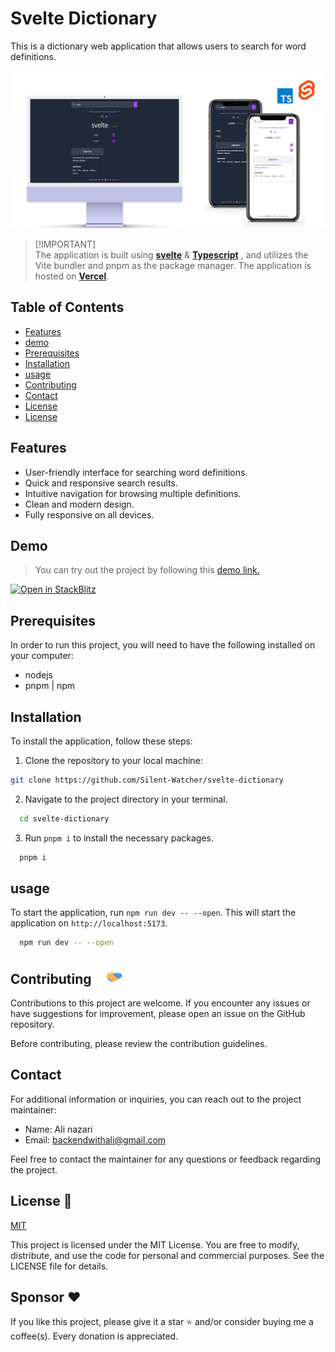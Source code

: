 # Svelte Dictionary
This is a dictionary web application that allows users to search for word definitions.

<!-- banner start -->
![svelte dictionary project](https://github.com/Silent-Watcher/svelte-dictionary/blob/master/.github/svelte-dictionary-banner.png)
<!-- banner end -->

> [!IMPORTANT]\
> The application is built using **[svelte](https://svelte.dev)** & **[Typescript](https://www.typescriptlang.org)** , and utilizes the Vite bundler and pnpm as the package manager. The application is hosted on **[Vercel](https://vercel.com)**.

## Table of Contents

-   [Features](https://github.com/Silent-Watcher/svelte-dictionary#features)
-   [demo](https://github.com/Silent-Watcher/svelte-dictionary#demo)
-   [Prerequisites](https://github.com/Silent-Watcher/svelte-dictionary#Prerequisites)
-   [Installation](https://github.com/Silent-Watcher/svelte-dictionary#Installation)
-   [usage](https://github.com/Silent-Watcher/svelte-dictionary#usage)
-   [Contributing](https://github.com/Silent-Watcher/svelte-dictionary#Contributing)
-   [Contact](https://github.com/Silent-Watcher/svelte-dictionary#Contact)
-   [License](https://github.com/Silent-Watcher/svelte-dictionary#License)
-   [License](https://github.com/Silent-Watcher/svelte-dictionary#Sponsor)

## Features

-   User-friendly interface for searching word definitions.
-   Quick and responsive search results.
-   Intuitive navigation for browsing multiple definitions.
-   Clean and modern design.
-   Fully responsive on all devices.

## Demo 

> You can try out the project by following this [demo link.](https://dictionary-ten-rosy.vercel.app/)

[![Open in StackBlitz](https://developer.stackblitz.com/img/open_in_stackblitz.svg)](https://stackblitz.com/github/Silent-Watcher/svelte-dictionary)

## Prerequisites
In order to run this project, you will need to have the following installed on your computer:
- nodejs
- pnpm | npm

## Installation
To install the application, follow these steps:

1.  Clone the repository to your local machine:

 
```bash
git clone https://github.com/Silent-Watcher/svelte-dictionary
```

2. Navigate to the project directory in your terminal.

 
```bash
  cd svelte-dictionary
```
3. Run `pnpm i` to install the necessary packages.

 
```bash
  pnpm i
```

## usage

To start the application, run `npm run dev -- --open`. This will start the application on `http://localhost:5173`.

```bash
  npm run dev -- --open
```

## Contributing  <img src="https://github.com/0xAbdulKhalid/0xAbdulKhalid/raw/main/assets/mdImages/handshake.gif" width ="60">

Contributions to this project are welcome. 
If you encounter any issues or have suggestions for improvement, please open an issue on the GitHub repository.

Before contributing, please review the contribution guidelines.

## Contact

For additional information or inquiries, you can reach out to the project maintainer:

- Name: Ali nazari
- Email: backendwithali@gmail.com

Feel free to contact the maintainer for any questions or feedback regarding the project.

## License 🔐

[MIT](https://choosealicense.com/licenses/mit/)

This project is licensed under the MIT License. You are free to modify, distribute, and use the code for personal and commercial purposes. See the LICENSE file for details.

## Sponsor ❤
If you like this project, please give it a star ⭐ and/or consider buying me a coffee(s). Every donation is appreciated.
